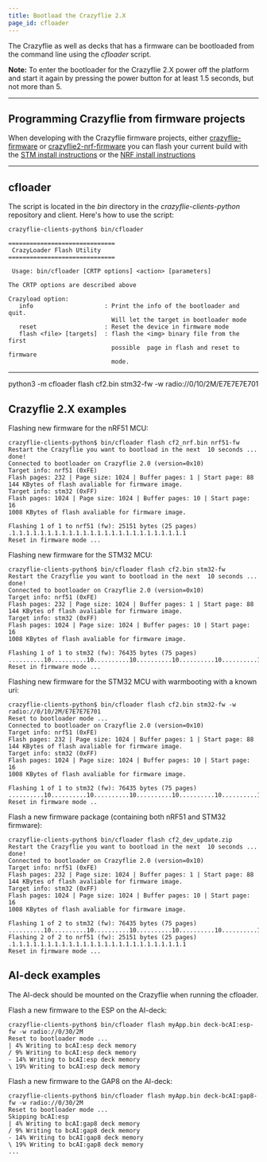 ```yaml
---
title: Bootload the Crazyflie 2.X
page_id: cfloader
---
```


The Crazyflie as well as decks that has a firmware can be bootloaded from the command line using the
*cfloader* script.

**Note:** To enter the bootloader for the Crazyflie 2.X power off the
platform and start it again by pressing the power button for at least
1.5 seconds, but not more than 5.

---

## Programming Crazyflie from firmware projects

When developing with the Crazyflie firmware projects, either
[crazyflie-firmware](https://github.com/bitcraze/crazyflie-firmware) or
[crazyflie2-nrf-firmware](https://github.com/bitcraze/crazyflie2-nrf-firmware)
you can flash your current build with the [STM install instructions](https://www.bitcraze.io/documentation/repository/crazyflie-firmware/master/building-and-flashing/build/#flashing) or the [NRF install instructions](https://www.bitcraze.io/documentation/repository/crazyflie2-nrf-firmware/master/build/build/)


---

## cfloader

The script is located in the *bin* directory in the
*crazyflie-clients-python* repository and client. Here\'s how to use the
script:

    crazyflie-clients-python$ bin/cfloader

    ==============================
     CrazyLoader Flash Utility
    ==============================

     Usage: bin/cfloader [CRTP options] <action> [parameters]

    The CRTP options are described above

    Crazyload option:
       info                    : Print the info of the bootloader and quit.
                                 Will let the target in bootloader mode
       reset                   : Reset the device in firmware mode
       flash <file> [targets]  : flash the <img> binary file from the first
                                 possible  page in flash and reset to firmware
                                 mode.

---



python3 -m cfloader flash cf2.bin stm32-fw -w radio://0/10/2M/E7E7E7E701

## Crazyflie 2.X examples

Flashing new firmware for the nRF51 MCU:

    crazyflie-clients-python$ bin/cfloader flash cf2_nrf.bin nrf51-fw
    Restart the Crazyflie you want to bootload in the next  10 seconds ...  done!
    Connected to bootloader on Crazyflie 2.0 (version=0x10)
    Target info: nrf51 (0xFE)
    Flash pages: 232 | Page size: 1024 | Buffer pages: 1 | Start page: 88
    144 KBytes of flash avaliable for firmware image.
    Target info: stm32 (0xFF)
    Flash pages: 1024 | Page size: 1024 | Buffer pages: 10 | Start page: 16
    1008 KBytes of flash avaliable for firmware image.

    Flashing 1 of 1 to nrf51 (fw): 25151 bytes (25 pages) .1.1.1.1.1.1.1.1.1.1.1.1.1.1.1.1.1.1.1.1.1.1.1.1.1
    Reset in firmware mode ...

Flashing new firmware for the STM32 MCU:

    crazyflie-clients-python$ bin/cfloader flash cf2.bin stm32-fw
    Restart the Crazyflie you want to bootload in the next  10 seconds ...  done!
    Connected to bootloader on Crazyflie 2.0 (version=0x10)
    Target info: nrf51 (0xFE)
    Flash pages: 232 | Page size: 1024 | Buffer pages: 1 | Start page: 88
    144 KBytes of flash avaliable for firmware image.
    Target info: stm32 (0xFF)
    Flash pages: 1024 | Page size: 1024 | Buffer pages: 10 | Start page: 16
    1008 KBytes of flash avaliable for firmware image.

    Flashing 1 of 1 to stm32 (fw): 76435 bytes (75 pages) ..........10..........10..........10..........10..........10..........10..........10.....5
    Reset in firmware mode ...

Flashing new firmware for the STM32 MCU with warmbooting with a known uri:

    crazyflie-clients-python$ bin/cfloader flash cf2.bin stm32-fw -w radio://0/10/2M/E7E7E7E701
    Reset to bootloader mode ...
    Connected to bootloader on Crazyflie 2.0 (version=0x10)
    Target info: nrf51 (0xFE)
    Flash pages: 232 | Page size: 1024 | Buffer pages: 1 | Start page: 88
    144 KBytes of flash avaliable for firmware image.
    Target info: stm32 (0xFF)
    Flash pages: 1024 | Page size: 1024 | Buffer pages: 10 | Start page: 16
    1008 KBytes of flash avaliable for firmware image.

    Flashing 1 of 1 to stm32 (fw): 76435 bytes (75 pages) ..........10..........10..........10..........10..........10..........10..........10.....5
    Reset in firmware mode ..

Flash a new firmware package (containing both nRF51 and STM32 firmware):

    crazyflie-clients-python$ bin/cfloader flash cf2_dev_update.zip
    Restart the Crazyflie you want to bootload in the next  10 seconds ...  done!
    Connected to bootloader on Crazyflie 2.0 (version=0x10)
    Target info: nrf51 (0xFE)
    Flash pages: 232 | Page size: 1024 | Buffer pages: 1 | Start page: 88
    144 KBytes of flash avaliable for firmware image.
    Target info: stm32 (0xFF)
    Flash pages: 1024 | Page size: 1024 | Buffer pages: 10 | Start page: 16
    1008 KBytes of flash avaliable for firmware image.

    Flashing 1 of 2 to stm32 (fw): 76435 bytes (75 pages) ..........10..........10..........10..........10..........10..........10..........10.....5
    Flashing 2 of 2 to nrf51 (fw): 25151 bytes (25 pages) .1.1.1.1.1.1.1.1.1.1.1.1.1.1.1.1.1.1.1.1.1.1.1.1.1
    Reset in firmware mode ...

## AI-deck examples

The AI-deck should be mounted on the Crazyflie when running the cfloader.

Flash a new firmware to the ESP on the AI-deck:

    crazyflie-clients-python$ bin/cfloader flash myApp.bin deck-bcAI:esp-fw -w radio://0/30/2M
    Reset to bootloader mode ...
    | 4% Writing to bcAI:esp deck memory
    / 9% Writing to bcAI:esp deck memory
    - 14% Writing to bcAI:esp deck memory
    \ 19% Writing to bcAI:esp deck memory

Flash a new firmware to the GAP8 on the AI-deck:

    crazyflie-clients-python$ bin/cfloader flash myApp.bin deck-bcAI:gap8-fw -w radio://0/30/2M
    Reset to bootloader mode ...
    Skipping bcAI:esp
    | 4% Writing to bcAI:gap8 deck memory
    / 9% Writing to bcAI:gap8 deck memory
    - 14% Writing to bcAI:gap8 deck memory
    \ 19% Writing to bcAI:gap8 deck memory
    ...
